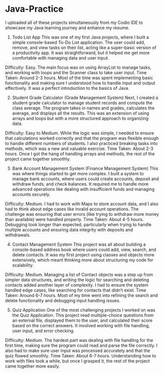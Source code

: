 # Java-Practice
I uploaded all of these projects simultaneously from my Codio IDE to showcase my Java learning journey and enhance my resume.

1. Todo List App
This was one of my first Java projects, where I built a simple console-based To-Do List application. The user could add, remove, and view tasks on their list, acting like a super-basic version of a productivity app. It was straightforward, but it helped me get more comfortable with managing data and user input.

Difficulty: Easy. The main focus was on using ArrayList to manage tasks, and working with loops and the Scanner class to take user input.
Time Taken: Around 2-3 hours. Most of the time was spent implementing basic functionality and making sure I understood how to handle input and output effectively. It was a perfect introduction to the basics of Java.

2. Student Grade Calculator (Grade Management System)
Next, I created a student grade calculator to manage student records and compute the class average. The program takes in names and grades, calculates the average, and displays all the results. This was an extension of using arrays and loops but with a more structured approach to organizing data.

Difficulty: Easy to Medium. While the logic was simple, I needed to ensure that calculations worked correctly and that the program was flexible enough to handle different numbers of students. I also practiced breaking tasks into methods, which was a new and valuable exercise.
Time Taken: About 2-3 hours. Once I got the hang of handling arrays and methods, the rest of the project came together smoothly.

3. Bank Account Management System (Finance Management System)
This was where things started to get more complex. I built a system to manage bank accounts, where users could create accounts, deposit and withdraw funds, and check balances. It required me to handle more advanced operations like dealing with insufficient funds and managing accounts securely.

Difficulty: Medium. I had to work with Maps to store account data, and I also had to think about edge cases like invalid account operations. The challenge was ensuring that user errors (like trying to withdraw more money than available) were handled properly.
Time Taken: About 4-5 hours. Debugging took longer than expected, particularly when trying to handle multiple accounts and ensuring data integrity with deposits and withdrawals.

4. Contact Management System
This project was all about building a console-based address book where users could add, view, search, and delete contacts. It was my first project using classes and objects more extensively, which meant thinking more about structuring my code for scalability.

Difficulty: Medium. Managing a list of Contact objects was a step up from simpler data structures, and writing the logic for searching and deleting contacts added another layer of complexity. I had to ensure the system handled edge cases, like searching for contacts that didn’t exist.
Time Taken: Around 6-7 hours. Most of my time went into refining the search and delete functionality and debugging input handling issues.

5. Quiz Application
One of the most challenging projects I worked on was the Quiz Application. This project read multiple-choice questions from an external file, displayed them to the user, and calculated their score based on the correct answers. It involved working with file handling, user input, and error checking.

Difficulty: Medium. The hardest part was dealing with file handling for the first time, making sure the program could read and parse the file correctly. I also had to make sure user input was processed accurately and that the quiz flowed smoothly.
Time Taken: About 6-7 hours. Understanding how to work with files took a while, but once I grasped it, the rest of the project came together more easily.
